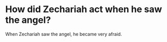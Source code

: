 # How did Zechariah act when he saw the angel?

When Zechariah saw the angel, he became very afraid.
